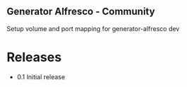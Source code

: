Generator Alfresco - Community
------------------------------

Setup volume and port mapping for generator-alfresco dev

Releases
========

* 0.1 Initial release
